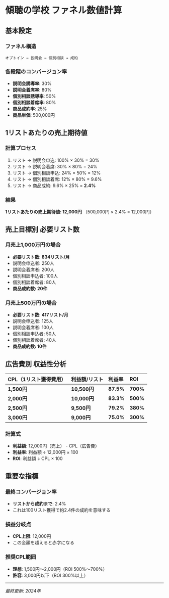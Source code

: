 # 傾聴の学校 ファネル数値計算

## 基本設定

### ファネル構造
```
オプトイン → 説明会 → 個別相談 → 成約
```

### 各段階のコンバージョン率
- **説明会誘導率**: 30%
- **説明会着席率**: 80%
- **個別相談誘導率**: 50%
- **個別相談着席率**: 80%
- **商品成約率**: 25%
- **商品単価**: 500,000円

## 1リストあたりの売上期待値

### 計算プロセス
1. リスト → 説明会申込: 100% × 30% = 30%
2. リスト → 説明会着席: 30% × 80% = 24%
3. リスト → 個別相談申込: 24% × 50% = 12%
4. リスト → 個別相談着席: 12% × 80% = 9.6%
5. リスト → 商品成約: 9.6% × 25% = **2.4%**

### 結果
**1リストあたりの売上期待値: 12,000円**
（500,000円 × 2.4% = 12,000円）

## 売上目標別 必要リスト数

### 月売上1,000万円の場合
- **必要リスト数**: **834リスト/月**
- 説明会申込者: 250人
- 説明会着席者: 200人
- 個別相談申込者: 100人
- 個別相談着席者: 80人
- **商品成約数: 20件**

### 月売上500万円の場合
- **必要リスト数**: **417リスト/月**
- 説明会申込者: 125人
- 説明会着席者: 100人
- 個別相談申込者: 50人
- 個別相談着席者: 40人
- **商品成約数: 10件**

## 広告費別 収益性分析

| CPL（1リスト獲得費用） | 利益額/リスト | 利益率 | ROI |
|:---|:---|:---|:---|
| **1,500円** | **10,500円** | **87.5%** | **700%** |
| **2,000円** | **10,000円** | **83.3%** | **500%** |
| **2,500円** | **9,500円** | **79.2%** | **380%** |
| **3,000円** | **9,000円** | **75.0%** | **300%** |

### 計算式
- **利益額**: 12,000円（売上） - CPL（広告費）
- **利益率**: 利益額 ÷ 12,000円 × 100
- **ROI**: 利益額 ÷ CPL × 100

## 重要な指標

### 最終コンバージョン率
- **リストから成約まで**: 2.4%
- これは100リスト獲得で約2.4件の成約を意味する

### 損益分岐点
- **CPL上限**: 12,000円
- この金額を超えると赤字になる

### 推奨CPL範囲
- **理想**: 1,500円～2,000円（ROI 500%～700%）
- **許容**: 3,000円以下（ROI 300%以上）

---

*最終更新: 2024年* 